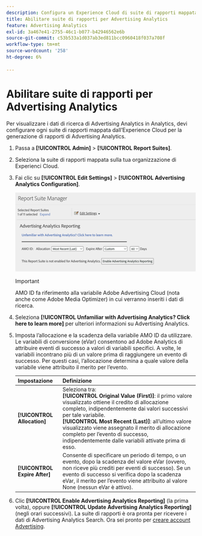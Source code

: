 ```yaml
---
description: Configura un Experience Cloud di suite di rapporti mappata da utilizzare in Advertising Analytics.
title: Abilitare suite di rapporti per Advertising Analytics
feature: Advertising Analytics
exl-id: 3a467e41-2755-46c1-b077-b42946562e6b
source-git-commit: c53b533a1d037ab3ed811bcc0960418f037a708f
workflow-type: tm+mt
source-wordcount: '258'
ht-degree: 6%

---
```


# Abilitare suite di rapporti per Advertising Analytics

Per visualizzare i dati di ricerca di Advertising Analytics in Analytics, devi configurare ogni suite di rapporti mappata dall’Experience Cloud per la generazione di rapporti di Advertising Analytics.

1. Passa a **[!UICONTROL Admin]** > **[!UICONTROL Report Suites]**.

1. Seleziona la suite di rapporti mappata sulla tua organizzazione di Experienci Cloud.
1. Fai clic su **[!UICONTROL Edit Settings]** > **[!UICONTROL Advertising Analytics Configuration]**.

   ![Reporting](assets/aa-reporting.png)

   >[!IMPORTANT]
   >
   >AMO ID fa riferimento alla variabile Adobe Advertising Cloud (nota anche come Adobe Media Optimizer) in cui verranno inseriti i dati di ricerca.

1. Seleziona **[!UICONTROL Unfamiliar with Advertising Analytics? Click here to learn more]** per ulteriori informazioni su Advertising Analytics.

1. Imposta l’allocazione e la scadenza della variabile AMO ID da utilizzare. Le variabili di conversione (eVar) consentono ad Adobe Analytics di attribuire eventi di successo a valori di variabili specifici. A volte, le variabili incontrano più di un valore prima di raggiungere un evento di successo. Per questi casi, l’allocazione determina a quale valore della variabile viene attribuito il merito per l’evento.

   | Impostazione | Definizione |
   |--- |--- |
   | **[!UICONTROL Allocation]** | Seleziona tra:<br/> **[!UICONTROL Original Value (First)]**: il primo valore visualizzato ottiene il credito di allocazione completo, indipendentemente dai valori successivi per tale variabile. <br/>**[!UICONTROL Most Recent (Last)]**: all’ultimo valore visualizzato viene assegnato il merito di allocazione completo per l’evento di successo, indipendentemente dalle variabili attivate prima di esso. |
   | **[!UICONTROL Expire After]** | Consente di specificare un periodo di tempo, o un evento, dopo la scadenza del valore eVar (ovvero, non riceve più crediti per eventi di successo).  Se un evento di successo si verifica dopo la scadenza eVar, il merito per l’evento viene attribuito al valore None (nessun eVar è attivo). |

1. Clic **[!UICONTROL Enable Advertising Analytics Reporting]** (la prima volta), oppure **[!UICONTROL Update Advertising Analytics Reporting]** (negli orari successivi). La suite di rapporti è ora pronta per ricevere i dati di Advertising Analytics Search. Ora sei pronto per [creare account Advertising](/help/integrate/c-advertising-analytics/c-adanalytics-workflow/aa-create-ad-account.md).
